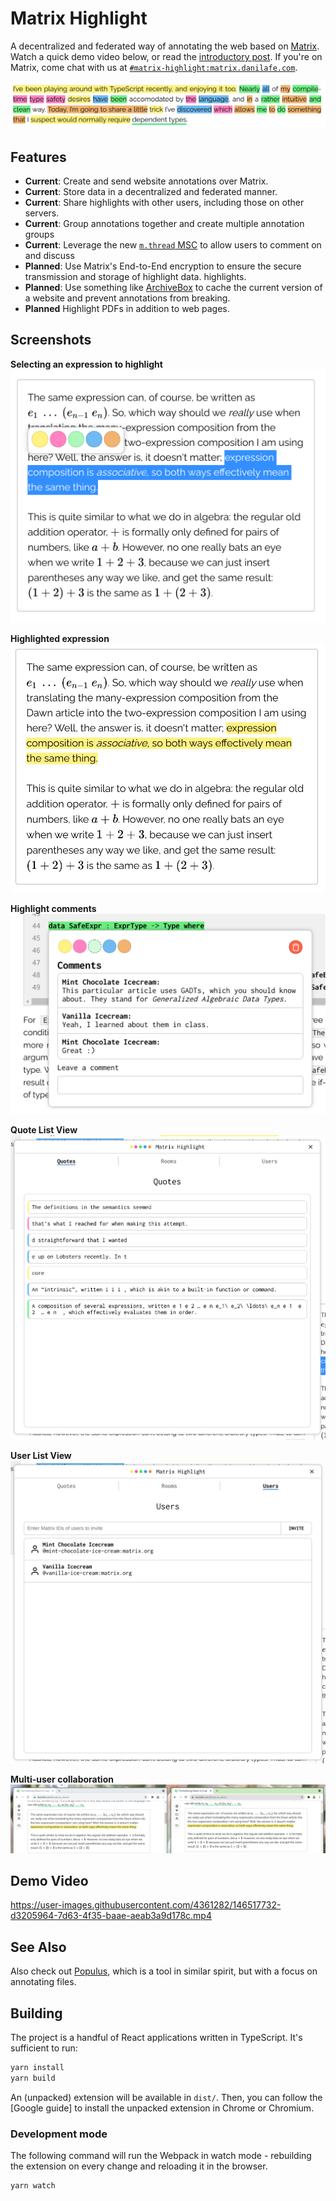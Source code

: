 # Matrix Highlight
A decentralized and federated way of annotating the web based on [Matrix](https://matrix.org).
Watch a quick demo video below, or read the [introductory post](https://danilafe.com/blog/introducing_highlight/).
If you're on Matrix, come chat with us at [`#matrix-highlight:matrix.danilafe.com`](https://matrix.to/#/#matrix-highlight:matrix.danilafe.com).

![Image](./pictures/mhl_many.png)

## Features
* __Current__: Create and send website annotations over Matrix.
* __Current__: Store data in a decentralized and federated manner.
* __Current__: Share highlights with other users, including those on other servers.
* __Current__: Group annotations together and create multiple annotation groups
* __Current__: Leverage the new [`m.thread` MSC](https://github.com/matrix-org/matrix-doc/blob/gsouquet/threading-via-relations/proposals/3440-threading-via-relations.md) to allow users to comment on and discuss
* __Planned__: Use Matrix's End-to-End encryption to ensure the secure transmission and storage of highlight data.
highlights.
* __Planned__: Use something like [ArchiveBox](https://archivebox.io/) to cache the current version of a website and prevent annotations from breaking.
* __Planned__ Highlight PDFs in addition to web pages.

## Screenshots
__Selecting an expression to highlight__
![Selecting an expression to highlight](./pictures/mhl_tooltip.png)

__Highlighted expression__
![Highlighted expression](./pictures/mhl_highlight.png)

__Highlight comments__
![Highlight comments](./pictures/mhl_comments.png)

__Quote List View__
![Quote List View](./pictures/mhl_quotelist.png)

__User List View__
![User List View](./pictures/mhl_userlist.png)

__Multi-user collaboration__
![Multi-user collaboration](./pictures/mhl_multi.png)

## Demo Video
https://user-images.githubusercontent.com/4361282/146517732-d3205964-7d63-4f35-baae-aeab3a9d178c.mp4

## See Also
Also check out [Populus](https://github.com/opentower/populus-viewer), which is a tool in similar spirit, but with a focus on annotating files.

## Building
The project is a handful of React applications written in TypeScript. It's sufficient to run:

```Bash
yarn install
yarn build
```

An (unpacked) extension will be available in `dist/`. Then, you can follow the [Google guide] to
install the unpacked extension in Chrome or Chromium.

### Development mode

The following command will run the Webpack in watch mode - rebuilding the extension on every change and reloading it in the browser.

```bash
yarn watch
```

